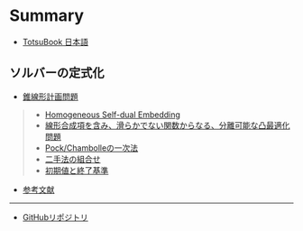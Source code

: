 # Summary

- [TotsuBook 日本語](./README.md)

## ソルバーの定式化
- [錐線形計画問題](./conic_lp.md)
>  - [Homogeneous Self-dual Embedding](./selfdual_embed.md)
>- [線形合成項を含み、滑らかでない関数からなる、分離可能な凸最適化問題](./separable_problem.md)
>  - [Pock/Chambolleの一次法](./pock_chambolle.md)
>- [二手法の組合せ](./combine.md)
>  - [初期値と終了基準](./init_term_cri.md)

- [参考文献](./reference.md)

---

- [GitHubリポジトリ](https://github.com/convexbrain/Totsu)
